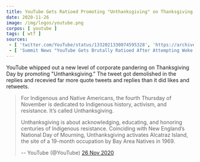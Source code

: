 ```yaml
---
title: YouTube Gets Ratioed Promoting "Unthanksgiving" on Thanksgiving
date: 2020-11-26
image: /img/logos/youtube.png
corpos: [ youtube ]
tags: [ wtf ]
sources:
 - [ 'twitter.com/YouTube/status/1332021330074595328', 'https://archive.is/daDuY' ]
 - [ 'Summit News "YouTube Gets Brutally Ratioed After Attempting Woke Takedown Of Thanksgiving" by Steve Watson (27 Nov 2020)', 'https://archive.is/nQeTk' ]
---
```


YouTube whipped out a new level of corporate pandering on Thanksgiving Day by
promoting "Unthanksgiving." The tweet got demolished in the replies and
recevied far more quote tweets and replies than it did likes and retweets.

> For Indigenous and Native Americans, the fourth Thursday of November is
> dedicated to Indigenous history, activism, and resistance. It’s called
> Unthanksgiving.
>
> Unthanksgiving is about acknowledging, educating, and honoring centuries of
> Indigenous resistance. Coinciding with New England’s National Day of
> Mourning, Unthanksgiving activates Alcatraz Island, the site of a 19-month
> occupation by Bay Area Natives in 1969.
>
> -- YouTube (@YouTube) [26 Nov 2020](https://archive.is/daDuY)

